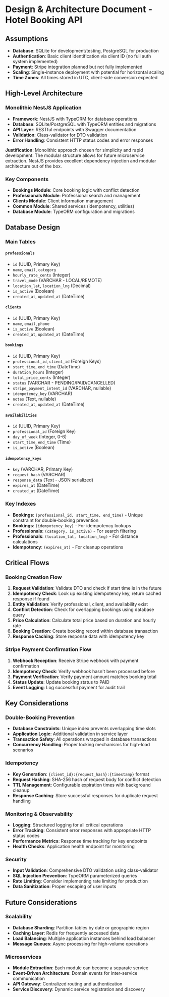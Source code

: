 # Design & Architecture Document - Hotel Booking API

## Assumptions

- **Database**: SQLite for development/testing, PostgreSQL for production
- **Authentication**: Basic client identification via client ID (no full auth system implemented)
- **Payment**: Stripe integration planned but not fully implemented
- **Scaling**: Single-instance deployment with potential for horizontal scaling
- **Time Zones**: All times stored in UTC, client-side conversion expected

## High-Level Architecture

### Monolithic NestJS Application
- **Framework**: NestJS with TypeORM for database operations
- **Database**: SQLite/PostgreSQL with TypeORM entities and migrations
- **API Layer**: RESTful endpoints with Swagger documentation
- **Validation**: Class-validator for DTO validation
- **Error Handling**: Consistent HTTP status codes and error responses

**Justification**: Monolithic approach chosen for simplicity and rapid development. The modular structure allows for future microservice extraction. NestJS provides excellent dependency injection and modular architecture out of the box.

### Key Components
- **Bookings Module**: Core booking logic with conflict detection
- **Professionals Module**: Professional search and management
- **Clients Module**: Client information management
- **Common Module**: Shared services (idempotency, utilities)
- **Database Module**: TypeORM configuration and migrations

## Database Design

### Main Tables

#### `professionals`
- `id` (UUID, Primary Key)
- `name`, `email`, `category`
- `hourly_rate_cents` (Integer)
- `travel_mode` (VARCHAR - LOCAL/REMOTE)
- `location_lat`, `location_lng` (Decimal)
- `is_active` (Boolean)
- `created_at`, `updated_at` (DateTime)

#### `clients`
- `id` (UUID, Primary Key)
- `name`, `email`, `phone`
- `is_active` (Boolean)
- `created_at`, `updated_at` (DateTime)

#### `bookings`
- `id` (UUID, Primary Key)
- `professional_id`, `client_id` (Foreign Keys)
- `start_time`, `end_time` (DateTime)
- `duration_hours` (Integer)
- `total_price_cents` (Integer)
- `status` (VARCHAR - PENDING/PAID/CANCELLED)
- `stripe_payment_intent_id` (VARCHAR, nullable)
- `idempotency_key` (VARCHAR)
- `notes` (Text, nullable)
- `created_at`, `updated_at` (DateTime)

#### `availabilities`
- `id` (UUID, Primary Key)
- `professional_id` (Foreign Key)
- `day_of_week` (Integer, 0-6)
- `start_time`, `end_time` (Time)
- `is_active` (Boolean)

#### `idempotency_keys`
- `key` (VARCHAR, Primary Key)
- `request_hash` (VARCHAR)
- `response_data` (Text - JSON serialized)
- `expires_at` (DateTime)
- `created_at` (DateTime)

### Key Indexes
- **Bookings**: `(professional_id, start_time, end_time)` - Unique constraint for double-booking prevention
- **Bookings**: `(idempotency_key)` - For idempotency lookups
- **Professionals**: `(category, is_active)` - For search filtering
- **Professionals**: `(location_lat, location_lng)` - For distance calculations
- **Idempotency**: `(expires_at)` - For cleanup operations

## Critical Flows

### Booking Creation Flow
1. **Request Validation**: Validate DTO and check if start time is in the future
2. **Idempotency Check**: Look up existing idempotency key, return cached response if found
3. **Entity Validation**: Verify professional, client, and availability exist
4. **Conflict Detection**: Check for overlapping bookings using database query
5. **Price Calculation**: Calculate total price based on duration and hourly rate
6. **Booking Creation**: Create booking record within database transaction
7. **Response Caching**: Store response data with idempotency key

### Stripe Payment Confirmation Flow
1. **Webhook Reception**: Receive Stripe webhook with payment confirmation
2. **Idempotency Check**: Verify webhook hasn't been processed before
3. **Payment Verification**: Verify payment amount matches booking total
4. **Status Update**: Update booking status to PAID
5. **Event Logging**: Log successful payment for audit trail

## Key Considerations

### Double-Booking Prevention
- **Database Constraints**: Unique index prevents overlapping time slots
- **Application Logic**: Additional validation in service layer
- **Transaction Safety**: All operations wrapped in database transactions
- **Concurrency Handling**: Proper locking mechanisms for high-load scenarios

### Idempotency
- **Key Generation**: `{client_id}:{request_hash}:{timestamp}` format
- **Request Hashing**: SHA-256 hash of request body for conflict detection
- **TTL Management**: Configurable expiration times with background cleanup
- **Response Caching**: Store successful responses for duplicate request handling

### Monitoring & Observability
- **Logging**: Structured logging for all critical operations
- **Error Tracking**: Consistent error responses with appropriate HTTP status codes
- **Performance Metrics**: Response time tracking for key endpoints
- **Health Checks**: Application health endpoint for monitoring

### Security
- **Input Validation**: Comprehensive DTO validation using class-validator
- **SQL Injection Prevention**: TypeORM parameterized queries
- **Rate Limiting**: Consider implementing rate limiting for production
- **Data Sanitization**: Proper escaping of user inputs

## Future Considerations

### Scalability
- **Database Sharding**: Partition tables by date or geographic region
- **Caching Layer**: Redis for frequently accessed data
- **Load Balancing**: Multiple application instances behind load balancer
- **Message Queues**: Async processing for high-volume operations

### Microservices
- **Module Extraction**: Each module can become a separate service
- **Event-Driven Architecture**: Domain events for inter-service communication
- **API Gateway**: Centralized routing and authentication
- **Service Discovery**: Dynamic service registration and discovery
